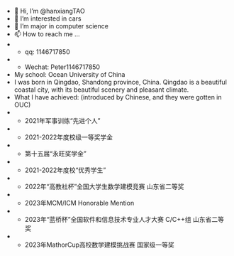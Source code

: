 - 👋 Hi, I’m @hanxiangTAO
- 👀 I’m interested in cars
- 🌱 I’m major in computer science
- 📫 How to reach me ...
- - qq: 1146717850
- - Wechat: Peter1146717850
- My school: Ocean University of China
- I was born in Qingdao, Shandong province, China. Qingdao is a beautiful coastal city, with its beautiful scenery and pleasant climate.
- What I have achieved: (introduced by Chinese, and they were gotten in OUC)
- - 2021年军事训练“先进个人”
- - 2021-2022年度校级一等奖学金
- - 第十五届“永旺奖学金”
- - 2021-2022年度校“优秀学生”
- - 2022年“高教社杯”全国大学生数学建模竞赛 山东省二等奖
- - 2023年MCM/ICM Honorable Mention
- - 2023年“蓝桥杯”全国软件和信息技术专业人才大赛 C/C++组 山东省二等奖
- - 2023年MathorCup高校数学建模挑战赛 国家级一等奖


<!---
hanxiangTAO/hanxiangTAO is a ✨ special ✨ repository because its `README.md` (this file) appears on your GitHub profile.
You can click the Preview link to take a look at your changes.
--->
